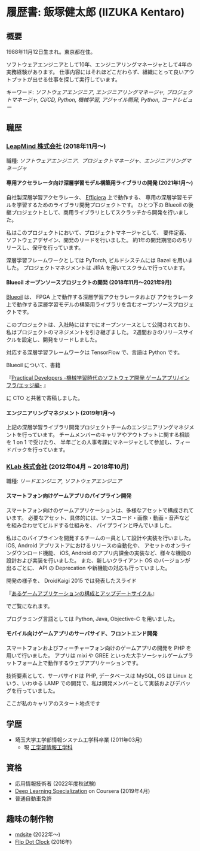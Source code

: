 # 履歴書: 飯塚健太郎 (IIZUKA Kentaro)

## 概要

1988年11月12日生まれ。東京都在住。

ソフトウェアエンジニアとして10年、エンジニアリングマネージャとして4年の実務経験があります。
仕事内容にはそれほどこだわらず、組織にとって良いアウトプットが出せる仕事を探して実行しています。

キーワード: *ソフトウェアエンジニア, エンジニアリングマネージャ, プロジェクトマネージャ, CI/CD, Python, 機械学習, アジャイル開発, Python, コードレビュー*

## 職歴

### [LeapMind 株式会社](https://leapmind.io/) (2018年11月〜)

職種: *ソフトウェアエンジニア、プロジェクトマネージャ、エンジニアリングマネージャ*

#### 専用アクセラレータ向け深層学習モデル構築用ライブラリの開発 (2021年1月〜)

自社製深層学習アクセラレータ、 [Efficiera](https://leapmind.io/business/ip/) 上で動作する、
専用の深層学習モデルを学習するためのライブラリ開発プロジェクトです。
ひとつ下の Blueoil の後継プロジェクトとして、商用ライブラリとしてスクラッチから開発を行いました。

私はこのプロジェクトにおいて、プロジェクトマネージャとして、
要件定義、ソフトウェアデザイン、開発のリードを行いました。
約1年の開発期間ののちリリースし、保守を行っています。

深層学習フレームワークとしては PyTorch, ビルドシステムには Bazel を用いました。
プロジェクトマネジメントは JIRA を用いてスクラムで行っています。

#### Blueoil オープンソースプロジェクトの開発 (2018年11月〜2021年9月)

[Blueoil](https://github.com/blue-oil/blueoil) は、
FPGA 上で動作する深層学習アクセラレータおよび
アクセラレータ上で動作する深層学習モデルの構築用ライブラリを含むオープンソースプロジェクトです。

このプロジェクトは、入社時にはすでにオープンソースとして公開されており、
私はプロジェクトのマネジメントを引き継ぎました。
2週間おきのリリースサイクルを設定し、開発をリードしました。

対応する深層学習フレームワークは TensorFlow で、言語は Python です。

Blueoil について、書籍 

『[Practical Developers -機械学習時代のソフトウェア開発 ゲームアプリ/インフラ/エッジ編-](https://gihyo.jp/book/2019/978-4-297-10744-4) 』

に CTO と共著で寄稿しました。

#### エンジニアリングマネジメント (2019年1月〜)

上記の深層学習ライブラリ開発プロジェクトチームのエンジニアリングマネジメントを行っています。
チームメンバーのキャリアやアウトプットに関する相談を 1 on 1 で受けたり、
半年ごとの人事考課にマネージャとして参加し、フィードバックを行っています。

### [KLab 株式会社](https://www.klab.com/jp/) (2012年04月 ~ 2018年10月)

職種: *リードエンジニア, ソフトウェアエンジニア*

#### スマートフォン向けゲームアプリのパイプライン開発

スマートフォン向けのゲームアプリケーションは、多様なアセットで構成されています。
必要なアセット、具体的には、ソースコード・画像・動画・音声などを組み合わせてビルドする仕組みを、
パイプラインと呼んでいました。

私はこのパイプラインを開発するチームの一員として設計や実装を行いました。
iOS, Android アプリストアにおけるリリースの自動化や、
アセットのオンラインダウンロード機能、
iOS, Android のアプリ内課金の実装など、様々な機能の設計および実装を行いました。
また、新しいクライアント OS のバージョンが出るごとに、
API の Deprecation や新機能の対応も行っていました。

開発の様子を、 DroidKaigi 2015 では発表したスライド

『[あるゲームアプリケーションの構成とアップデートサイクル](https://www.slideshare.net/kentaroiizuka/droidkaigi)』

でご覧になれます。


プログラミング言語としては Python, Java, Objective-C を用いました。

#### モバイル向けゲームアプリのサーバサイド、フロントエンド開発

スマートフォンおよびフィーチャーフォン向けのゲームアプリの開発を PHP を用いて行いました。
アプリは mixi や GREE といった大手ソーシャルゲームプラットフォーム上で動作するウェブアプリケーションです。

技術要素として、サーバサイドは PHP, データベースは MySQL, OS は Linux という、いわゆる
LAMP での開発で、私は開発メンバーとして実装およびデバッグを行っていました。

ここが私のキャリアのスタート地点です

## 学歴

- 埼玉大学工学部情報システム工学科卒業 (2011年03月)
    - 現 [工学部情報工学科](http://www.ics.saitama-u.ac.jp/)

## 資格

- 応用情報技術者 (2022年度秋試験)
- [Deep Learning Specialization](https://coursera.org/share/6e35705f3383f7161aea89bb2cc84dc4) on Coursera (2019年4月)
- 普通自動車免許

## 趣味の制作物

- [mdsite](https://github.com/iizukak/mdsite) (2022年〜)
- [Flip Dot Clock](https://www.hackster.io/iizukak/flip-dot-clock-3dd850) (2016年)

